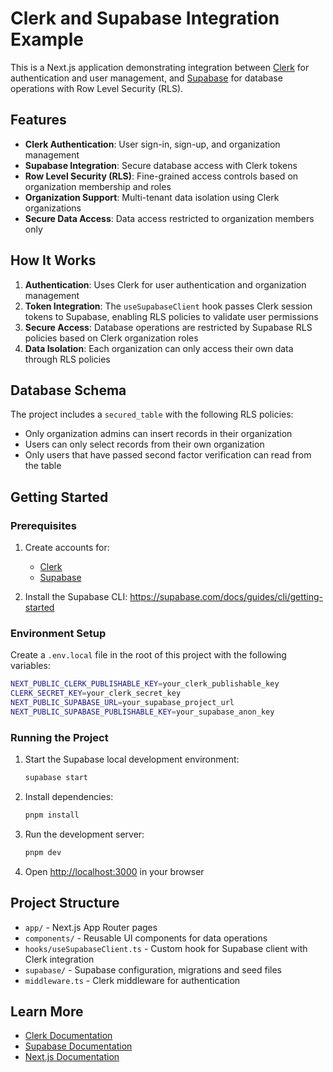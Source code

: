 # Clerk and Supabase Integration Example

This is a Next.js application demonstrating integration between [Clerk](https://clerk.com/) for authentication and user management, and [Supabase](https://supabase.com/) for database operations with Row Level Security (RLS).

## Features

- **Clerk Authentication**: User sign-in, sign-up, and organization management
- **Supabase Integration**: Secure database access with Clerk tokens
- **Row Level Security (RLS)**: Fine-grained access controls based on organization membership and roles
- **Organization Support**: Multi-tenant data isolation using Clerk organizations
- **Secure Data Access**: Data access restricted to organization members only

## How It Works

1. **Authentication**: Uses Clerk for user authentication and organization management
2. **Token Integration**: The `useSupabaseClient` hook passes Clerk session tokens to Supabase, enabling RLS policies to validate user permissions
3. **Secure Access**: Database operations are restricted by Supabase RLS policies based on Clerk organization roles
4. **Data Isolation**: Each organization can only access their own data through RLS policies

## Database Schema

The project includes a `secured_table` with the following RLS policies:
- Only organization admins can insert records in their organization
- Users can only select records from their own organization
- Only users that have passed second factor verification can read from the table

## Getting Started

### Prerequisites

1. Create accounts for:
   - [Clerk](https://clerk.com/)
   - [Supabase](https://supabase.com/)

2. Install the Supabase CLI: https://supabase.com/docs/guides/cli/getting-started

### Environment Setup

Create a `.env.local` file in the root of this project with the following variables:

```bash
NEXT_PUBLIC_CLERK_PUBLISHABLE_KEY=your_clerk_publishable_key
CLERK_SECRET_KEY=your_clerk_secret_key
NEXT_PUBLIC_SUPABASE_URL=your_supabase_project_url
NEXT_PUBLIC_SUPABASE_PUBLISHABLE_KEY=your_supabase_anon_key
```

### Running the Project

1. Start the Supabase local development environment:
   ```bash
   supabase start
   ```

2. Install dependencies:
   ```bash
   pnpm install
   ```

3. Run the development server:
   ```bash
   pnpm dev
   ```

4. Open [http://localhost:3000](http://localhost:3000) in your browser

## Project Structure

- `app/` - Next.js App Router pages
- `components/` - Reusable UI components for data operations
- `hooks/useSupabaseClient.ts` - Custom hook for Supabase client with Clerk integration
- `supabase/` - Supabase configuration, migrations and seed files
- `middleware.ts` - Clerk middleware for authentication

## Learn More

- [Clerk Documentation](https://clerk.com/docs)
- [Supabase Documentation](https://supabase.com/docs)
- [Next.js Documentation](https://nextjs.org/docs)
